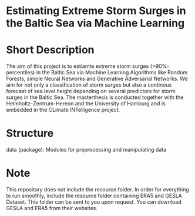 # Estimating Extreme Storm Surges in the Baltic Sea via Machine Learning

# Short Description
The aim of this project is to estiamte extreme 
storm surges (>90%-percentiles) in the Baltic Sea via Machine Learning Algorithms like Random Forests, 
simple Neural Networks and Generative Adversarial Networks. 
We aim for not only a classification of storm surges but also a continous forecast of sea level height 
depending on several predictors for storm surges in the Baltic Sea.
The masterthesis is conducted together with the Helmholtz-Zentrum-Hereon and the University of Hamburg 
and is embedded in the CLimate INTelligence project.

# Structure
data (package): Modules for preprocessing and manipulating data

# Note
This repository does not include the resource folder. In order for everything to run smoothly, 
include the resource folder containing ERA5 and GESLA Dataset. This folder can be sent to you upon request.
You can download GESLA and ERA5 from their websites. 

